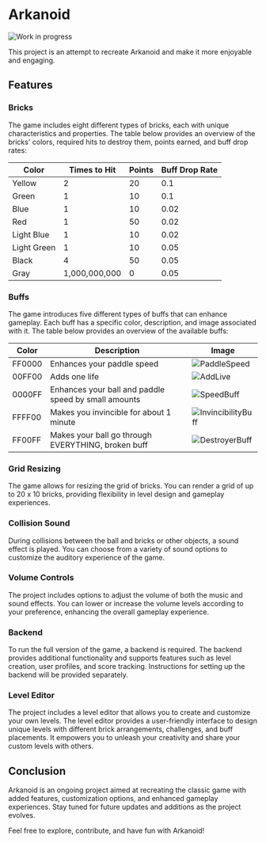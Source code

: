 # Arkanoid

![Work in progress](https://via.placeholder.com/600x50/FFA500/000000?text=Work+in+progress%21)

This project is an attempt to recreate Arkanoid and make it more enjoyable and engaging.

## Features

### Bricks

The game includes eight different types of bricks, each with unique characteristics and properties. The table below provides an overview of the bricks' colors, required hits to destroy them, points earned, and buff drop rates:

| Color       | Times to Hit  | Points | Buff Drop Rate |
| ----------- | ------------- | ------ | -------------- |
| Yellow      | 2             | 20     | 0.1            |
| Green       | 1             | 10     | 0.1            |
| Blue        | 1             | 10     | 0.02           |
| Red         | 1             | 50     | 0.02           |
| Light Blue  | 1             | 10     | 0.02           |
| Light Green | 1             | 10     | 0.05           |
| Black       | 4             | 50     | 0.05           |
| Gray        | 1,000,000,000 | 0      | 0.05           |

### Buffs

The game introduces five different types of buffs that can enhance gameplay. Each buff has a specific color, description, and image associated with it. The table below provides an overview of the available buffs:

| Color  | Description                                          | Image                                                                                            |
| ------ | ---------------------------------------------------- | ------------------------------------------------------------------------------------------------ |
| FF0000 | Enhances your paddle speed                           | ![PaddleSpeed](https://upload.wikimedia.org/wikipedia/commons/0/0a/No-image-available.png)       |
| 00FF00 | Adds one life                                        | ![AddLive](https://upload.wikimedia.org/wikipedia/commons/0/0a/No-image-available.png)           |
| 0000FF | Enhances your ball and paddle speed by small amounts | ![SpeedBuff](https://upload.wikimedia.org/wikipedia/commons/0/0a/No-image-available.png)         |
| FFFF00 | Makes you invincible for about 1 minute              | ![InvincibilityBuff](https://upload.wikimedia.org/wikipedia/commons/0/0a/No-image-available.png) |
| FF00FF | Makes your ball go through EVERYTHING, broken buff   | ![DestroyerBuff](https://upload.wikimedia.org/wikipedia/commons/0/0a/No-image-available.png)     |

### Grid Resizing

The game allows for resizing the grid of bricks. You can render a grid of up to 20 x 10 bricks, providing flexibility in level design and gameplay experiences.

### Collision Sound

During collisions between the ball and bricks or other objects, a sound effect is played. You can choose from a variety of sound options to customize the auditory experience of the game.

### Volume Controls

The project includes options to adjust the volume of both the music and sound effects. You can lower or increase the volume levels according to your preference, enhancing the overall gameplay experience.

### Backend

To run the full version of the game, a backend is required. The backend provides additional functionality and supports features such as level creation, user profiles, and score tracking. Instructions for setting up the backend will be provided separately.

### Level Editor

The project includes a level editor that allows you to create and customize your own levels. The level editor provides a user-friendly interface to design unique levels with different brick arrangements, challenges, and buff placements. It empowers you to unleash your creativity and share your custom levels with others.

## Conclusion

Arkanoid is an ongoing project aimed at recreating the classic game with added features, customization options, and enhanced gameplay experiences. Stay tuned for future updates and additions as the project evolves.

Feel free to explore, contribute, and have fun with Arkanoid!
